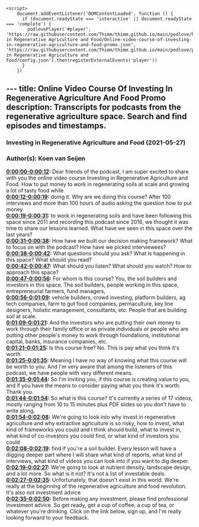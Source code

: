 <script src="https://cdn.podlove.org/web-player/embed.js"></script>
    <script>
        document.addEventListener('DOMContentLoaded', function () {
          if (document.readyState === 'interactive' || document.readyState === 'complete') {
            podlovePlayer('#player', 'https://raw.githubusercontent.com/Thimm/thimm.github.io/main/podlove/https://raw.githubusercontent.com/Thimm/thimm.github.io/main/podlove/podlove/Investing in Regenerative Agriculture and Food/Online-video-course-of-investing-in-regenerative-agriculture-and-food-promo.json', 'https://raw.githubusercontent.com/Thimm/thimm.github.io/main/podlove/podlove/Investing in Regenerative Agriculture and Food/config.json').then(registerExternalEvents('player'))
          }
        })
  </script>---
title: Online Video Course Of Investing In Regenerative Agriculture And Food Promo
description: Transcripts for podcasts from the regenerative agriculture space. Search and find episodes and timestamps.
---

### Investing in Regenerative Agriculture and Food  (2021-05-27)  
### Author(s): Koen van Seijen  

**[0:00:00-0:00:12](https://gum.co/GgGixE#t=0:00:00):**  Dear friends of the podcast, I am super excited to share with you the online video course  Investing in Regenerative Agriculture and Food.  How to put money to work in regenerating soils at scale and growing a lot of tasty food while  
**[0:00:12-0:00:19](https://gum.co/GgGixE#t=0:00:12):**  doing it.  Why are we doing this course?  After 100 interviews and more than 100 hours of audio asking the question how to put money  
**[0:00:19-0:00:31](https://gum.co/GgGixE#t=0:00:19):**  to work in regenerating soils and have been following this space since 2011 and recording  this podcast since 2016, we thought it was time to share our lessons learned.  What have we seen in this space over the last years?  
**[0:00:31-0:00:38](https://gum.co/GgGixE#t=0:00:31):**  How have we built our decision making framework?  What to focus on with the podcast?  How have we picked interviewees?  
**[0:00:38-0:00:42](https://gum.co/GgGixE#t=0:00:38):**  What questions should you ask?  What is happening in this space?  What should you read?  
**[0:00:42-0:00:47](https://gum.co/GgGixE#t=0:00:42):**  What should you listen?  What should you watch?  How to approach this space?  
**[0:00:47-0:00:56](https://gum.co/GgGixE#t=0:00:47):**  For whom is this course?  You, the soil builders and investors in this space.  The soil builders, people working in this space, entrepreneurial farmers, fund managers,  
**[0:00:56-0:01:09](https://gum.co/GgGixE#t=0:00:56):**  vehicle builders, crowd investing, platform builders, ag tech companies, farm to gut food  companies, permaculture, key line designers, holistic management, consultants, etc.  People that are building soil at scale.  
**[0:01:09-0:01:21](https://gum.co/GgGixE#t=0:01:09):**  And the investors who are putting their own money to work through their family office  or as private individuals or people who are putting other people's money to work through  foundations, institutional capital, banks, insurance companies, etc.  
**[0:01:21-0:01:25](https://gum.co/GgGixE#t=0:01:21):**  Is this course free?  No.  This is pay what you think it's worth.  
**[0:01:25-0:01:35](https://gum.co/GgGixE#t=0:01:25):**  Meaning I have no way of knowing what this course will be worth to you.  And I'm very aware that among the listeners of this podcast, we have people with very  different means.  
**[0:01:35-0:01:44](https://gum.co/GgGixE#t=0:01:35):**  So I'm inviting you, if this course is creating value to you, and if you have the means to  consider paying what you think it's worth.  Thank you.  
**[0:01:44-0:01:54](https://gum.co/GgGixE#t=0:01:44):**  So what is this course?  It's currently a series of 17 videos, mostly ranging from 10 to 15 minutes plus PDF slides  so you don't have to write along.  
**[0:01:54-0:02:08](https://gum.co/GgGixE#t=0:01:54):**  We're going to look into why invest in regenerative agriculture and why extractive agriculture  is so risky, how to invest, what kind of frameworks you could and I think should build, what to  invest in, what kind of co-investors you could find, or what kind of investors you could  
**[0:02:08-0:02:19](https://gum.co/GgGixE#t=0:02:08):**  find if you're a soil builder.  Every lesson will have a digging deeper part where I will share what kind of reports, what  kind of interviews, what kind of videos you can look into if you want to dig deeper.  
**[0:02:19-0:02:27](https://gum.co/GgGixE#t=0:02:19):**  We're going to look at nutrient density, landscape design, and a lot more.  So what is it not?  It's not a list of investable deals.  
**[0:02:27-0:02:35](https://gum.co/GgGixE#t=0:02:27):**  Unfortunately, that doesn't exist in this world.  We're really at the beginning of the regenerative agriculture and food revolution.  It's also not investment advice.  
**[0:02:35-0:02:50](https://gum.co/GgGixE#t=0:02:35):**  Before making any investment, please find professional investment advice.  So get ready, get a cup of coffee, a cup of tea, or whatever you're drinking.  Click on the link below, sign up, and I'm really looking forward to your feedback.  